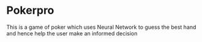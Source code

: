 # Pokerpro
This is a game of poker which uses Neural Network to guess the best hand and hence help the user make an informed decision
